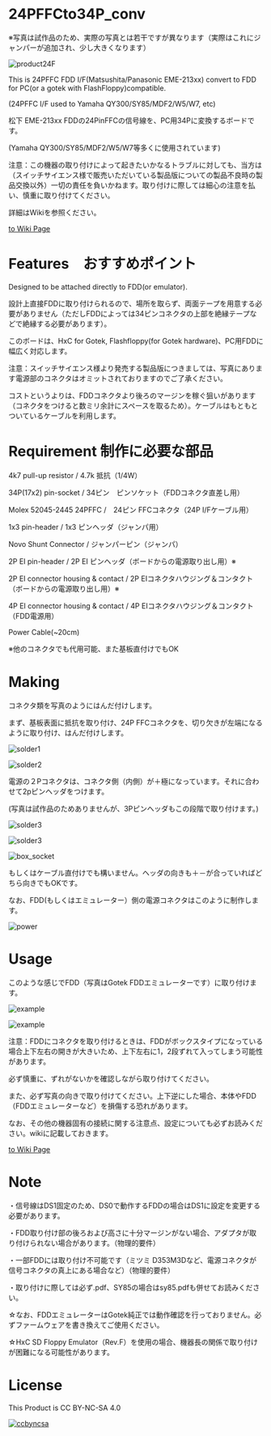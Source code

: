 # 24PFFCto34P_conv

※写真は試作品のため、実際の写真とは若干ですが異なります（実際はこれにジャンパーが追加され、少し大きくなります）

![product24F](https://github.com/marucome09/24PFFCto34P_conv/blob/master/product24f.JPG )

This is 24PFFC FDD I/F(Matsushita/Panasonic EME-213xx) convert to FDD for PC(or a gotek with FlashFloppy)compatible.

(24PFFC I/F used to Yamaha QY300/SY85/MDF2/W5/W7, etc)

松下 EME-213xx FDDの24PinFFCの信号線を、PC用34Pに変換するボードです。

(Yamaha QY300/SY85/MDF2/W5/W7等多くに使用されています)

注意：この機器の取り付けによって起きたいかなるトラブルに対しても、当方は（スイッチサイエンス様で販売いただいている製品版についての製品不良時の製品交換以外）一切の責任を負いかねます。取り付けに際しては細心の注意を払い、慎重に取り付けてください。

詳細はWikiを参照ください。

[to Wiki Page](../../wiki)

# Features　おすすめポイント
Designed to be attached directly to FDD(or emulator).

設計上直接FDDに取り付けられるので、場所を取らず、両面テープを用意する必要がありません（ただしFDDによっては34ピンコネクタの上部を絶縁テープなどで絶縁する必要があります）。

このボードは、HxC for Gotek, Flashfloppy(for Gotek hardware)、PC用FDDに幅広く対応します。

注意：スイッチサイエンス様より発売する製品版につきましては、写真にあります電源部のコネクタはオミットされておりますのでご了承ください。

コストというよりは、FDDコネクタより後ろのマージンを稼ぐ狙いがあります（コネクタをつけると数ミリ余計にスペースを取るため）。ケーブルはもともとついているケーブルを利用します。

# Requirement 制作に必要な部品

4k7 pull-up resistor / 4.7k 抵抗（1/4W）

34P(17x2) pin-socket / 34ピン　ピンソケット（FDDコネクタ直差し用）

Molex 52045-2445 24PFFC /　24ピン FFCコネクタ（24P I/Fケーブル用）

1x3 pin-header / 1x3 ピンヘッダ（ジャンパ用）

Novo Shunt Connector / ジャンパーピン（ジャンパ）

2P EI pin-header / 2P EI ピンヘッダ（ボードからの電源取り出し用）※

2P EI connector housing & contact / 2P EIコネクタハウジング＆コンタクト（ボードからの電源取り出し用）※

4P EI connector housing & contact / 4P EIコネクタハウジング＆コンタクト（FDD電源用）

Power Cable(~20cm)

※他のコネクタでも代用可能、また基板直付けでもOK

# Making

コネクタ類を写真のようにはんだ付けします。

まず、基板表面に抵抗を取り付け、24P FFCコネクタを、切り欠きが左端になるように取り付け、はんだ付けします。

![solder1](https://github.com/marucome09/24PFFCto34P_conv/blob/master/solder1.JPG )

![solder2](https://github.com/marucome09/24PFFCto34P_conv/blob/master/solder2.JPG )

電源の２Pコネクタは、コネクタ側（内側）が＋極になっています。それに合わせて2pピンヘッダをつけます。

(写真は試作品のためありませんが、3Pピンヘッダもこの段階で取り付けます。)

![solder3](https://github.com/marucome09/24PFFCto34P_conv/blob/master/solder3.JPG )

![solder3](https://github.com/marucome09/24PFFCto34P_conv/blob/master/solder4.JPG )

![box_socket](https://github.com/marucome09/24PFFCto34P_conv/blob/master/box_socket.JPG )

もしくはケーブル直付けでも構いません。ヘッダの向きも＋－が合っていればどちら向きでもOKです。

なお、FDD(もしくはエミュレーター）側の電源コネクタはこのように制作します。

![power](https://github.com/marucome09/24PFFCto34P_conv/blob/master/FDD_power.jpg )

# Usage

このような感じでFDD（写真はGotek FDDエミュレーターです）に取り付けます。

![example](https://github.com/marucome09/24PFFCto34P_conv/blob/master/fit_example.JPG )

![example](https://github.com/marucome09/24PFFCto34P_conv/blob/master/fit_example2.JPG )

注意：FDDにコネクタを取り付けるときは、FDDがボックスタイプになっている場合上下左右の開きが大きいため、上下左右に1，2段ずれて入ってしまう可能性があります。

必ず慎重に、ずれがないかを確認しながら取り付けてください。

また、必ず写真の向きで取り付けてください。上下逆にした場合、本体やFDD（FDDエミュレーターなど）を損傷する恐れがあります。

なお、その他の機器固有の接続に関する注意点、設定についても必ずお読みください。wikiに記載しておきます。

[to Wiki Page](../../wiki)

# Note

・信号線はDS1固定のため、DS0で動作するFDDの場合はDS1に設定を変更する必要があります。

・FDD取り付け部の後ろおよび高さに十分マージンがない場合、アダプタが取り付けられない場合があります。（物理的要件）

・一部FDDには取り付け不可能です（ミツミ D353M3Dなど、電源コネクタが信号コネクタの真上にある場合など）（物理的要件）

・取り付けに際しては必ず.pdf、SY85の場合はsy85.pdfも併せてお読みください。

☆なお、FDDエミュレーターはGotek純正では動作確認を行っておりません。必ずファームウェアを書き換えてご使用ください。

☆HxC SD Floppy Emulator（Rev.F）を使用の場合、機器長の関係で取り付けが困難になる可能性があります。

# License

This Product is CC BY-NC-SA 4.0

[![ccbyncsa](https://komtmt.files.wordpress.com/2015/04/by-nc-sa.png?w=150&h=52)](https://creativecommons.org/licenses/by-nc-sa/4.0/deed.ja) 






